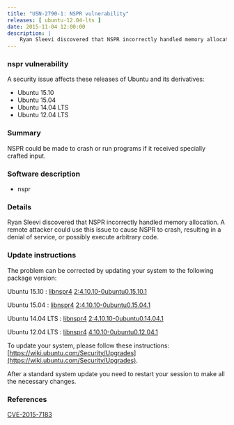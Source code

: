 ```yaml
---
title: "USN-2790-1: NSPR vulnerability"
releases: [ ubuntu-12.04-lts ]
date: 2015-11-04 12:00:00
description: |
    Ryan Sleevi discovered that NSPR incorrectly handled memory allocation. A remote attacker could use this issue to cause NSPR to crash, resulting in a denial of service, or possibly execute arbitrary code. 
--- 
```

 
### nspr vulnerability

A security issue affects these releases of Ubuntu and its derivatives:

* Ubuntu 15.10
* Ubuntu 15.04
* Ubuntu 14.04 LTS
* Ubuntu 12.04 LTS

### Summary

NSPR could be made to crash or run programs if it received specially crafted input.

### Software description

* nspr 

### Details

Ryan Sleevi discovered that NSPR incorrectly handled memory allocation. A remote attacker could use this issue to cause NSPR to crash, resulting in a denial of service, or possibly execute arbitrary code. 

### Update instructions

The problem can be corrected by updating your system to the following package version:

Ubuntu 15.10
 : [libnspr4](https://launchpad.net/ubuntu/+source/nspr) <span> [2:4.10.10-0ubuntu0.15.10.1](https://launchpad.net/ubuntu/+source/nspr/2:4.10.10-0ubuntu0.15.10.1) </span> 

Ubuntu 15.04
 : [libnspr4](https://launchpad.net/ubuntu/+source/nspr) <span> [2:4.10.10-0ubuntu0.15.04.1](https://launchpad.net/ubuntu/+source/nspr/2:4.10.10-0ubuntu0.15.04.1) </span> 

Ubuntu 14.04 LTS
 : [libnspr4](https://launchpad.net/ubuntu/+source/nspr) <span> [2:4.10.10-0ubuntu0.14.04.1](https://launchpad.net/ubuntu/+source/nspr/2:4.10.10-0ubuntu0.14.04.1) </span> 

Ubuntu 12.04 LTS
 : [libnspr4](https://launchpad.net/ubuntu/+source/nspr) <span> [4.10.10-0ubuntu0.12.04.1](https://launchpad.net/ubuntu/+source/nspr/4.10.10-0ubuntu0.12.04.1) </span> 

To update your system, please follow these instructions: [https://wiki.ubuntu.com/Security/Upgrades](https://wiki.ubuntu.com/Security/Upgrades).

After a standard system update you need to restart your session to make all the necessary changes. 

### References

 [CVE-2015-7183](http://people.ubuntu.com/~ubuntu-security/cve/CVE-2015-7183)
 
